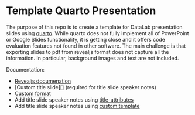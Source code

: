 # Template Quarto Presentation

The purpose of this repo is to create a template for DataLab presentation slides
using [quarto][quarto]. While quarto does not fully implement all of 
PowerPoint or Google Slides functionality, it is getting close and it offers
code evaluation features not found in other software. The main challenge is that
exporting slides to pdf from revealjs format does not capture all the 
information. In particular, background images and text are not included.

Documentation:

- [Revealjs documenation][rjs]
- [Custom title slide][] (required for title slide speaker notes)
- [Custom format][format]
- Add title slide speaker notes using [title-attributes][ta]
- Add title slide speaker notes using [custom template][ct]

[quarto]: https://quarto.org/docs/presentations/
[rjs]: https://quarto.org/docs/presentations/revealjs/
[ts]: https://quarto.org/docs/presentations/revealjs/advanced.html#custom-template
[format]: https://quarto.org/docs/extensions/formats.html 
[ta]: https://github.com/jgm/pandoc/issues/5237#issuecomment-804267358
[ct]: https://github.com/quarto-dev/quarto-cli/discussions/4824